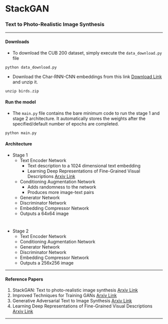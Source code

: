 # StackGAN
### Text to Photo-Realistic Image Synthesis
---
#### Downloads
- To download the CUB 200 dataset, simply execute the `data_download.py` file
```
python data_download.py
```
- Download the Char-RNN-CNN embeddings from this link [Download Link](https://drive.google.com/file/d/0B3y_msrWZaXLT1BZdVdycDY5TEE) and unzip it. 
```
unzip birds.zip
```
#### Run the model
- The `main.py` file contains the bare minimum code to run the stage 1 and stage 2 architecture. It automatically stores the weights after the specified/default number of epochs are completed.
```
python main.py
```
#### Architecture
- Stage 1
	- Text Encoder Network
		- Text description to a 1024 dimensional text embedding
		- Learning Deep Representations of Fine-Grained Visual Descriptions [Arxiv Link](https://arxiv.org/abs/1605.05395)
	- Conditioning Augmentation Network
		- Adds randomness to the network
		- Produces more image-text pairs
	- Generator Network
	- Discriminator Network
	- Embedding Compressor Network
	- Outputs a 64x64 image
#
- Stage 2
	- Text Encoder Network
	- Conditioning Augmentation Network
	- Generator Network
	- Discriminator Network
	- Embedding Compressor Network
	- Outputs a 256x256 image
---
#### Reference Papers
1. StackGAN: Text to photo-realistic image synthesis [Arxiv Link](https://arxiv.org/pdf/1612.03242.pdf)
2. Improved Techniques for Training GANs [Arxiv Link](https://arxiv.org/pdf/1606.03498.pdf)
3. Generative Adversarial Text to Image Synthesis [Arxiv Link](https://arxiv.org/pdf/1605.05396.pdf)
4. Learning Deep Representations of Fine-Grained Visual Descriptions [Arxiv Link](https://arxiv.org/abs/1605.05395)
---
